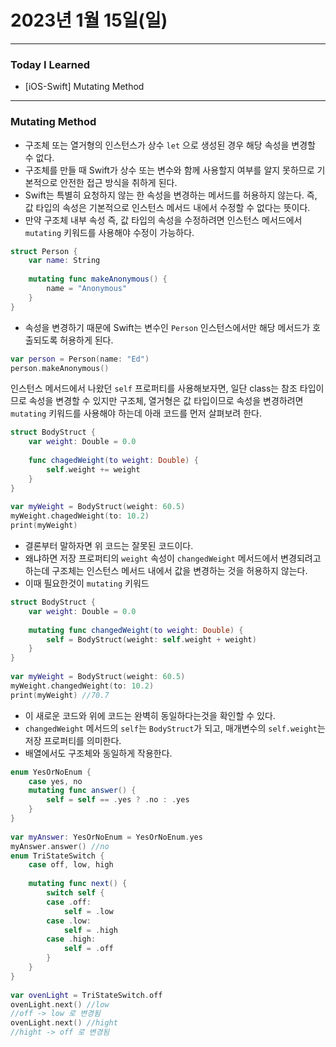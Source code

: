 # 2023년 1월 15일(일)

---

### Today I Learned 

- [iOS-Swift] Mutating Method 

---

### Mutating Method

- 구조체 또는 열거형의 인스턴스가 상수 `let` 으로 생성된 경우 해당 속성을 변경할 수 없다.
- 구조체를 만들 때 Swift가 상수 또는 변수와 함께 사용할지 여부를 알지 못하므로 기본적으로 안전한 접근 방식을 취하게 된다.
- Swift는 특별히 요청하지 않는 한 속성을 변경하는 메서드를 허용하지 않는다. 즉, 값 타입의 속성은 기본적으로 인스턴스 메서드 내에서 수정할 수 없다는 뜻이다.
- 만약 구조체 내부 속성 즉, 값 타입의 속성을 수정하려면 인스턴스 메서드에서 `mutating` 키워드를 사용해야 수정이 가능하다.

```swift
struct Person {
    var name: String
 
    mutating func makeAnonymous() {
        name = "Anonymous"
    }
}
```

- 속성을 변경하기 때문에 Swift는 변수인 `Person` 인스턴스에서만 해당 메서드가 호출되도록 허용하게 된다.

```swift
var person = Person(name: "Ed")
person.makeAnonymous()
```

인스턴스 메서드에서 나왔던 `self` 프로퍼티를 사용해보자면, 일단 class는 참조 타입이므로 속성을 변경할 수 있지만 구조체, 열거형은 값 타입이므로 속성을 변경하려면 `mutating` 키워드를 사용해야 하는데 아래 코드를 먼저 살펴보려 한다.

```swift
struct BodyStruct {
    var weight: Double = 0.0
    
    func chagedWeight(to weight: Double) {
        self.weight += weight
    }
}
 
var myWeight = BodyStruct(weight: 60.5)
myWeight.chagedWeight(to: 10.2)
print(myWeight)
```

- 결론부터 말하자면 위 코드는 잘못된 코드이다.
- 왜냐하면 저장 프로퍼티의 `weight` 속성이 `changedWeight` 메서드에서 변경되려고 하는데 구조체는 인스턴스 메서드 내에서 값을 변경하는 것을 허용하지 않는다.
- 이때 필요한것이 `mutating` 키워드

```swift
struct BodyStruct {
    var weight: Double = 0.0
    
    mutating func changedWeight(to weight: Double) {
        self = BodyStruct(weight: self.weight + weight)
    }
}
 
var myWeight = BodyStruct(weight: 60.5)
myWeight.changedWeight(to: 10.2)
print(myWeight) //70.7
```

- 이 새로운 코드와 위에 코드는 완벽히 동일하다는것을 확인할 수 있다.
- `changedWeight` 메서드의 `self`는 `BodyStruct`가 되고, 매개변수의 `self.weight`는 저장 프로퍼티를 의미한다.
- 배열에서도 구조체와 동일하게 작용한다.

```swift
enum YesOrNoEnum {
    case yes, no
    mutating func answer() {
        self = self == .yes ? .no : .yes
    }
}
 
var myAnswer: YesOrNoEnum = YesOrNoEnum.yes
myAnswer.answer() //no
enum TriStateSwitch {
    case off, low, high
    
    mutating func next() {
        switch self {
        case .off:
            self = .low
        case .low:
            self = .high
        case .high:
            self = .off
        }
    }
}
 
var ovenLight = TriStateSwitch.off
ovenLight.next() //low
//off -> low 로 변경됨
ovenLight.next() //hight
//hight -> off 로 변경됨
```